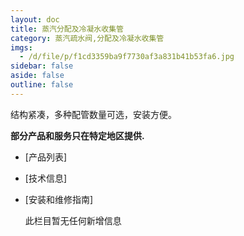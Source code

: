 ```yaml
---
layout: doc
title: 蒸汽分配及冷凝水收集管
category: 蒸汽疏水阀,分配及冷凝水收集管
imgs:
  - /d/file/p/f1cd3359ba9f7730af3a831b41b53fa6.jpg
sidebar: false
aside: false
outline: false
---
```


结构紧凑，多种配管数量可选，安装方便。

**部分产品和服务只在特定地区提供.**

- [产品列表]
- [技术信息]
- [安装和维修指南]

  此栏目暂无任何新增信息
